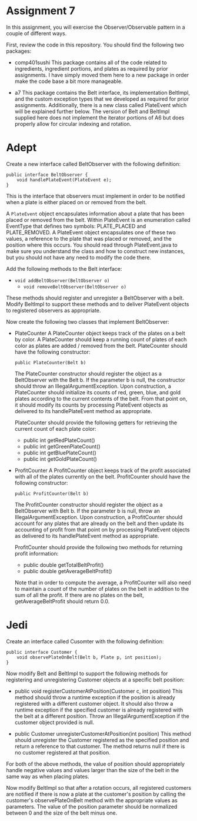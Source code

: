# Assignment 7

In this assignment, you will exercise the Observer/Observable pattern in a couple of different ways.

First, review the code in this repository. You should find the following two packages:

* comp401sushi
  This package contains all of the code related to ingredients, ingredient portions, and plates as
  required by prior assignments. I have simply moved them here to a new package in order make the
  code base a bit more manageable. 
  
* a7
  This package contains the Belt interface, its implementation BeltImpl, and the custom exception types
  that we developed as required for prior assignments. Additionally, there is a new class called PlateEvent
  which will be explained further below. The version of Belt and BeltImpl supplied here does not implement the 
  iterator portions of A6 but does properly allow for circular indexing and rotation. 
  
# Adept

Create a new interface called BeltObserver with the following definition:

```
public interface BeltObserver {
	void handlePlateEvent(PlateEvent e);
}
```

This is the interface that observers must implement in order to be notified when a plate is either placed
on or removed from the belt. 

A ```PlateEvent``` object encapsulates information about a plate that has been placed or removed from the belt. 
Within PlateEvent is an enumeration called EventType that defines two symbols: PLATE_PLACED and PLATE_REMOVED. 
A PlateEvent object encapsulates one of these two values, a reference to the plate that was placed or removed, 
and the position where this occurs. You should read through PlateEvent.java to make sure you understand the class 
and how to construct new instances, but you should not have any need to modify the code there.

Add the following methods to the Belt interface:
  * ```void addBeltObserver(BeltObserver o)```
	* ```void removeBeltObserver(BeltObserver o)```
  
These methods should register and unregister a BeltObserver with a belt. Modify BeltImpl to support these
methods and to deliver PlateEvent objects to registered observers as appropriate.

Now create the following two classes that implement BeltObserver:

* PlateCounter
  A PlateCounter object keeps track of the plates on a belt by color. A PlateCounter should keep a running count of 
  plates of each color as plates are added / removed from the belt. PlateCounter should have the following 
  constructor:
  
  ```public PlateCounter(Belt b)```
  
  The PlateCounter constructor should register the object as a BeltObserver with the Belt b. If the parameter
  b is null, the constructor should throw an IllegalArgumentException. Upon construction, a PlateCounter should
  initialize its counts of red, green, blue, and gold plates according to the current contents of the belt. From
  that point on, it should modify its counts by processing PlateEvent objects as delivered to its handlePlateEvent
  method as appropriate.
  
  PlateCounter should provide the following getters for retrieving the current count of each plate color:
  * public int getRedPlateCount()
  * public int getGreenPlateCount()
  * public int getBluePlateCount()
  * public int getGoldPlateCount()
  
* ProfitCounter
  A ProfitCounter object keeps track of the profit associated with all of the plates currently on the belt.
  ProfitCounter should have the following constructor:
  
  ```public ProfitCounter(Belt b)```
  
  The ProfitCounter constructor should register the object as a BeltObserver with Belt b. If the parameter b is
  null, throw an IllegalArgumentException. Upon construction, a ProfitCounter should account for any plates that
  are already on the belt and then update its accounting of profit from that point on by processing PlateEvent
  objects as delivered to its handlePlateEvent method as appropriate.
  
  ProfitCounter should provide the following two methods for returning profit information:
  * public double getTotalBeltProfit()
  * public double getAverageBeltProfit()
  
  Note that in order to compute the average, a ProfitCounter will also need to maintain a count of the number
  of plates on the belt in addition to the sum of all the profit. If there are no plates on the belt,
  getAverageBeltProfit should return 0.0.
  
# Jedi

Create an interface called Cusomter with the following definition:

```
public interface Customer {
    void observePlateOnBelt(Belt b, Plate p, int position);
}
```

Now modify Belt and BeltImpl to support the following methods for registering and unregistering Customer objects at
a specific belt position:

* public void registerCustomerAtPosition(Customer c, int position)
  This method should throw a runtime exception if the position is already registered with a different customer
  object. It should also throw a runtime exception if the specified customer is already registered with the belt
  at a different position. Throw an IllegalArgumentException if the customer object provided is null.

* public Customer unregisterCustomerAtPosition(int position)
  This method should unregister the Customer registered as the specified position and return a reference
  to that customer. The method returns null if there is no customer registered at that position.
  
For both of the above methods, the value of position should appropriately 
handle negative values and values larger than the size of the belt in the same way as when placing plates.

Now modify BeltImpl so that after a rotation occurs, all registered customers are notified if there is 
now a plate at the customer's position by calling the customer's observePlateOnBelt method with
the appropriate values as parameters. The value of the position parameter should be normalized between 0
and the size of the belt minus one. 





